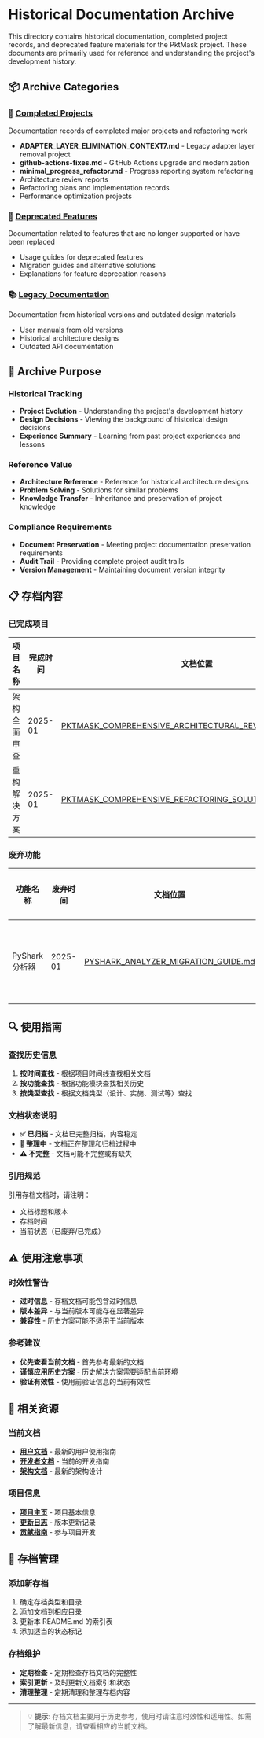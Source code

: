 # Historical Documentation Archive

This directory contains historical documentation, completed project records, and deprecated feature materials for the PktMask project. These documents are primarily used for reference and understanding the project's development history.

## 📦 Archive Categories

### 🎯 [Completed Projects](completed-projects/)
Documentation records of completed major projects and refactoring work
- **ADAPTER_LAYER_ELIMINATION_CONTEXT7.md** - Legacy adapter layer removal project
- **github-actions-fixes.md** - GitHub Actions upgrade and modernization
- **minimal_progress_refactor.md** - Progress reporting system refactoring
- Architecture review reports
- Refactoring plans and implementation records
- Performance optimization projects

### 🚫 [Deprecated Features](deprecated-features/)
Documentation related to features that are no longer supported or have been replaced
- Usage guides for deprecated features
- Migration guides and alternative solutions
- Explanations for feature deprecation reasons

### 📚 [Legacy Documentation](legacy-docs/)
Documentation from historical versions and outdated design materials
- User manuals from old versions
- Historical architecture designs
- Outdated API documentation

## 🎯 Archive Purpose

### Historical Tracking
- **Project Evolution** - Understanding the project's development history
- **Design Decisions** - Viewing the background of historical design decisions
- **Experience Summary** - Learning from past project experiences and lessons

### Reference Value
- **Architecture Reference** - Reference for historical architecture designs
- **Problem Solving** - Solutions for similar problems
- **Knowledge Transfer** - Inheritance and preservation of project knowledge

### Compliance Requirements
- **Document Preservation** - Meeting project documentation preservation requirements
- **Audit Trail** - Providing complete project audit trails
- **Version Management** - Maintaining document version integrity

## 📋 存档内容

### 已完成项目
| 项目名称 | 完成时间 | 文档位置 | 状态 |
|----------|----------|----------|------|
| 架构全面审查 | 2025-01 | [PKTMASK_COMPREHENSIVE_ARCHITECTURAL_REVIEW_CONTEXT7.md](completed-projects/PKTMASK_COMPREHENSIVE_ARCHITECTURAL_REVIEW_CONTEXT7.md) | ✅ 已归档 |
| 重构解决方案 | 2025-01 | [PKTMASK_COMPREHENSIVE_REFACTORING_SOLUTION_CONTEXT7.md](completed-projects/PKTMASK_COMPREHENSIVE_REFACTORING_SOLUTION_CONTEXT7.md) | ✅ 已归档 |

### 废弃功能
| 功能名称 | 废弃时间 | 文档位置 | 替代方案 |
|----------|----------|----------|----------|
| PyShark 分析器 | 2025-01 | [PYSHARK_ANALYZER_MIGRATION_GUIDE.md](deprecated-features/PYSHARK_ANALYZER_MIGRATION_GUIDE.md) | TLS 流量分析工具 |

## 🔍 使用指南

### 查找历史信息
1. **按时间查找** - 根据项目时间线查找相关文档
2. **按功能查找** - 根据功能模块查找相关历史
3. **按类型查找** - 根据文档类型（设计、实施、测试等）查找

### 文档状态说明
- **✅ 已归档** - 文档已完整归档，内容稳定
- **🔄 整理中** - 文档正在整理和归档过程中
- **⚠️ 不完整** - 文档可能不完整或有缺失

### 引用规范
引用存档文档时，请注明：
- 文档标题和版本
- 存档时间
- 当前状态（已废弃/已完成）

## ⚠️ 使用注意事项

### 时效性警告
- **过时信息** - 存档文档可能包含过时信息
- **版本差异** - 与当前版本可能存在显著差异
- **兼容性** - 历史方案可能不适用于当前版本

### 参考建议
- **优先查看当前文档** - 首先参考最新的文档
- **谨慎应用历史方案** - 历史解决方案需要适配当前环境
- **验证有效性** - 使用前验证信息的当前有效性

## 🔗 相关资源

### 当前文档
- **[用户文档](../user/)** - 最新的用户使用指南
- **[开发者文档](../dev/)** - 当前的开发指南
- **[架构文档](../architecture/)** - 最新的架构设计

### 项目信息
- **[项目主页](../../README.md)** - 项目基本信息
- **[更新日志](../../CHANGELOG.md)** - 版本更新记录
- **[贡献指南](../dev/contributing.md)** - 参与项目开发

## 📝 存档管理

### 添加新存档
1. 确定存档类型和目录
2. 添加文档到相应目录
3. 更新本 README.md 的索引表
4. 添加适当的状态标记

### 存档维护
- **定期检查** - 定期检查存档文档的完整性
- **索引更新** - 及时更新文档索引和状态
- **清理整理** - 定期清理和整理存档内容

---

> 💡 **提示**: 存档文档主要用于历史参考，使用时请注意时效性和适用性。如需了解最新信息，请查看相应的当前文档。
